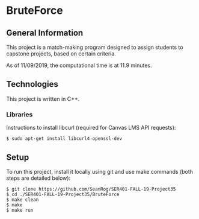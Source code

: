 # BruteForce

## General Information
This project is a match-making program designed to assign students to capstone projects, based on certain criteria.

As of 11/09/2019, the computational time is at 11.9 minutes.

## Technologies
This project is written in C++.

### Libraries
Instructions to install libcurl (required for Canvas LMS API requests):

```
$ sudo apt-get install libcurl4-openssl-dev
```

## Setup
To run this project, install it locally using git and use make commands (both steps are detailed below):

```
$ git clone https://github.com/SeanRog/SER401-FALL-19-Project35
$ cd ./SER401-FALL-19-Project35/BruteForce
$ make clean
$ make
$ make run
```
